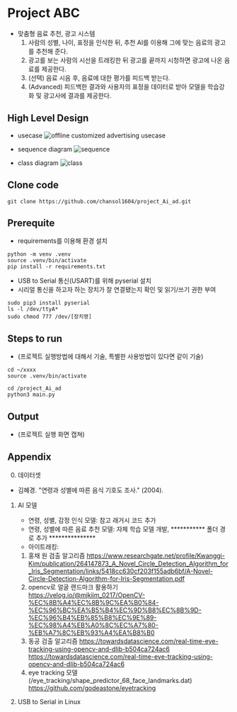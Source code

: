 # Project ABC

* 맞춤형 음료 추천, 광고 시스템
  1. 사람의 성별, 나이, 표정을 인식한 뒤, 추천 AI를 이용해 그에 맞는 음료의 광고를 추천해 준다.
  2. 광고를 보는 사람의 시선을 트래킹한 뒤 광고를 끝까지 시청하면 광고에 나온 음료를 제공한다.
  3. (선택) 음료 시음 후, 음료에 대한 평가를 피드백 받는다.
  4. (Advanced) 피드백한 결과와 사용자의 표정을 데이터로 받아 모델을 학습강화 및 광고사에 결과를 제공한다.

## High Level Design

* usecase
 ![offline customized advertising usecase](https://github.com/chansol1604/project_Ai_ad/assets/145517821/0781a8a6-a40d-484f-965e-cf2484a0370a)

* sequence diagram
  ![sequence](https://github.com/chansol1604/project_Ai_ad/assets/58240527/91651f74-5f6e-4bb2-a9ee-ec11fae0d8ae)

* class diagram
  ![class](https://github.com/chansol1604/project_Ai_ad/assets/58240527/fa44133e-3252-4b91-83bc-3efd578f59bd)


  
## Clone code
```shell
git clone https://github.com/chansol1604/project_Ai_ad.git
```

## Prerequite
* requirements를 이용해 환경 설치
```shell
python -m venv .venv
source .venv/bin/activate
pip install -r requirements.txt
```

* USB to Serial 통신(USART)를 위해 pyserial 설치
* 시리얼 통신을 하고자 하는 장치가 잘 연결됐는지 확인 및 읽기/쓰기 권한 부여
```shell
sudo pip3 install pyserial
ls -l /dev/ttyA*
sudo chmod 777 /dev/[장치명]
```

## Steps to run

* (프로젝트 실행방법에 대해서 기술, 특별한 사용방법이 있다면 같이 기술)

```shell
cd ~/xxxx
source .venv/bin/activate

cd /project_Ai_ad
python3 main.py
```

## Output

* (프로젝트 실행 화면 캡쳐)


## Appendix
  0. 데이터셋
   - 김혜경. "연령과 성별에 따른 음식 기호도 조사." (2004).
     
  1. AI 모델
     - 연령, 성별, 감정 인식 모델: 참고 래거시 코드 추가
     - 연령, 성별에 따른 음료 추천 모델: 자체 학습 모델 개발, *********** 폴더 경로 추가 ***************
     - 아이트래킹:
      1) 홍채 원 검출 알고리즘
       https://www.researchgate.net/profile/Kwanggi-Kim/publication/264147873_A_Novel_Circle_Detection_Algorithm_for_Iris_Segmentation/links/5418cc630cf203f155adb6bf/A-Novel-Circle-Detection-Algorithm-for-Iris-Segmentation.pdf
      2) opencv로 얼굴 랜드마크 활용하기
       https://velog.io/@mjkiim_0217/OpenCV-%EC%8B%A4%EC%8B%9C%EA%B0%84-%EC%96%BC%EA%B5%B4%EC%9D%B8%EC%8B%9D-%EC%96%B4%EB%85%B8%EC%9E%89-%EC%98%A4%EB%A0%8C%EC%A7%80-%EB%A7%8C%EB%93%A4%EA%B8%B0
      3) 동공 검출 알고리즘
       https://towardsdatascience.com/real-time-eye-tracking-using-opencv-and-dlib-b504ca724ac6
       https://towardsdatascience.com/real-time-eye-tracking-using-opencv-and-dlib-b504ca724ac6
      4) eye tracking 모델(/eye_tracking/shape_predictor_68_face_landmarks.dat)
       https://github.com/godeastone/eyetracking

  2. USB to Serial in Linux
     
